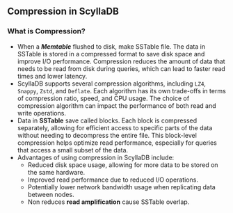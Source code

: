 ## Compression in ScyllaDB

### What is Compression?

- When a ***Memtable*** flushed to disk, make SSTable file. The data in SSTable is stored in a compressed format to save disk space and improve I/O performance. Compression reduces the amount of data that needs to be read from disk during queries, which can lead to faster read times and lower latency.
- ScyllaDB supports several compression algorithms, including `LZ4`, `Snappy`, `Zstd`, and `Deflate`. Each algorithm has its own trade-offs in terms of compression ratio, speed, and CPU usage. The choice of compression algorithm can impact the performance of both read and write operations.
- Data in **SSTable** save called blocks. Each block is compressed separately, allowing for efficient access to specific parts of the data without needing to decompress the entire file. This block-level compression helps optimize read performance, especially for queries that access a small subset of the data.
- Advantages of using compression in ScyllaDB include:
  - Reduced disk space usage, allowing for more data to be stored on the same hardware.
  - Improved read performance due to reduced I/O operations.
  - Potentially lower network bandwidth usage when replicating data between nodes.
  - Non reduces **read amplification** cause SSTable overlap.
